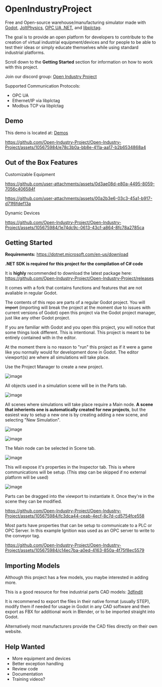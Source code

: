 # OpenIndustryProject

Free and Open-source warehouse/manufacturing simulator made with [Godot](https://github.com/godotengine), [JoltPhysics](https://github.com/jrouwe/JoltPhysics), [OPC UA .NET](https://github.com/OPCFoundation/UA-.NETStandard), and [libplctag](https://github.com/libplctag/libplctag). 

The goal is to provide an open platform for developers to contribute to the creation of virtual industrial equipment/devices and for people to be able to test their ideas or simply educate themselves while using standard industrial platforms.

Scroll down to the **Getting Started** section for information on how to work with this project. 

Join our discord group: [Open Industry Project](https://discord.gg/ACRPr6sBpH)

Supported Communication Protocols:

- OPC UA 
- Ethernet/IP via libplctag
- Modbus TCP via libplctag

## Demo

This demo is located at: [Demos](https://github.com/Open-Industry-Project/Demos)


https://github.com/Open-Industry-Project/Open-Industry-Project/assets/105675984/e78c3b0a-bb8e-411a-aa17-b2b6534868a4


## Out of the Box Features 

Customizable Equipment

https://github.com/user-attachments/assets/0d3ae08d-e80a-4495-8059-7056c406584f

https://github.com/user-attachments/assets/00a2b3e6-03c3-45a1-b917-d71f6fdef13a

Dynamic Devices

https://github.com/Open-Industry-Project/Open-Industry-Project/assets/105675984/1e74dc9c-0613-43cf-a864-8fc78a2785ca

## Getting Started

**Requirements:** https://dotnet.microsoft.com/en-us/download

**.NET SDK is required for this project for the compilation of C# code**

It is **highly** recommended to download the latest package here: https://github.com/Open-Industry-Project/Open-Industry-Project/releases

It comes with a fork that contains functions and features that are not avaliable in regular Godot.

The contents of this repo are parts of a regular Godot project. You will ~~import~~ (importing will break the project at the moment due to issues with current versions of Godot) open this project via the Godot project manager, just like any other Godot project.

If you are familiar with Godot and you open this project, you will notice that some things look different. This is intentional. This project is meant to be entirely contained with in the editor.

At the moment there is no reason to "run" this project as if it were a game like you normally would for development done in Godot. The editor viewport(s) are where all simulations will take place.

Use the Project Manager to create a new project.

![image](https://github.com/user-attachments/assets/3de4a320-89bc-4088-86b7-a814da0e726d)

All objects used in a simulation scene will be in the Parts tab. 

![image](https://github.com/Open-Industry-Project/Open-Industry-Project/assets/105675984/fd0fd71c-e3fa-43cb-99b5-4b9d65d04727)

All scenes where simulations will take place require a Main node. **A scene that inherients one is automatically created for new projects**, but the easiest way to setup a new one is by creating adding a new scene, and selecting "New Simulation".

![image](https://github.com/Open-Industry-Project/Open-Industry-Project/assets/105675984/d28ec7a4-a3e2-4659-8b9a-3946c8baa528)

![image](https://github.com/Open-Industry-Project/Open-Industry-Project/assets/105675984/2745376e-185a-4963-8c32-a416ca4174bc)

The Main node can be selected in Scene tab.

![image](https://github.com/Open-Industry-Project/Open-Industry-Project/assets/105675984/d7a55424-d958-4130-8a03-7fae6544d616)

This will expose it's properties in the Inspector tab. This is where communications will be setup. (This step can be skipped if no external platform will be used) 

![image](https://github.com/Open-Industry-Project/Open-Industry-Project/assets/105675984/88f90daa-9612-4633-a859-c484303de533)

Parts can be dragged into the viewport to instantiate it. Once they're in the scene they can be modified. 

https://github.com/Open-Industry-Project/Open-Industry-Project/assets/105675984/fc3dca44-ceab-4ecf-8c7d-cd5754fce558

Most parts have properties that can be setup to communicate to a PLC or OPC Server. In this example Ignition was used as an OPC server to write to the conveyor tag.

https://github.com/Open-Industry-Project/Open-Industry-Project/assets/105675984/c14ec7ba-a0ed-4163-850a-4f75f8ec5579

## Importing Models

Although this project has a few models, you maybe interested in adding more. 

This is a good resource for free industrial parts CAD models: [3dfindit](https://www.3dfindit.com/en/)

It is recommened to export the files in their native format (usually STEP), modify them if needed for usage in Godot in any CAD software and then export as FBX for additional work in Blender, or to be imported straight into Godot. 

Alternatively most manufacturers provide the CAD files directly on their own website. 

## Help Wanted

- More equipment and devices
- Better exception handling
- Review code
- Documentation
- Training videos?


